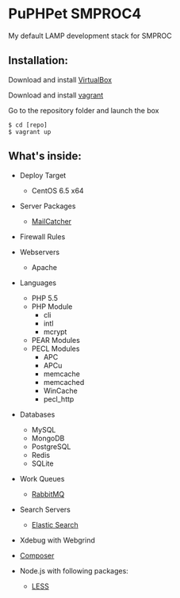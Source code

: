 PuPHPet SMPROC4
===============

My default LAMP development stack for SMPROC

Installation:
-------------

Download and install [VirtualBox](http://www.virtualbox.org/)

Download and install [vagrant](http://vagrantup.com/)

Go to the repository folder and launch the box

    $ cd [repo]
    $ vagrant up

What's inside:
--------------
* Deploy Target
    * CentOS 6.5 x64
* Server Packages
    * [MailCatcher](http://mailcatcher.me/) 
* Firewall Rules
* Webservers
    * Apache
* Languages
    * PHP 5.5
    * PHP Module
        * cli
        * intl
        * mcrypt
    * PEAR Modules
    * PECL Modules
        * APC
        * APCu
        * memcache
        * memcached
        * WinCache
        * pecl_http
* Databases
    * MySQL
    * MongoDB
    * PostgreSQL
    * Redis
    * SQLite
* Work Queues
    * [RabbitMQ](http://www.rabbitmq.com/tutorials/tutorial-one-php.html)
* Search Servers
    * [Elastic Search](https://github.com/elasticsearch/elasticsearch-php)
* Xdebug with Webgrind
* [Composer](http://getcomposer.org/)

* Node.js with following packages:
    * [LESS](http://lesscss.org)
